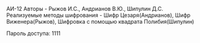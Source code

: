 АИ-12
Авторы - Рыжов И.С., Андрианов В.Ю., Шипулин Д.С.
Реализуемые методы шифрования - Шифр Цезаря(Андрианов), Шифр Виженера(Рыжов), Шифровка с помощью квадрата Полибия(Шипулин)

Пароль доступа: 1111
